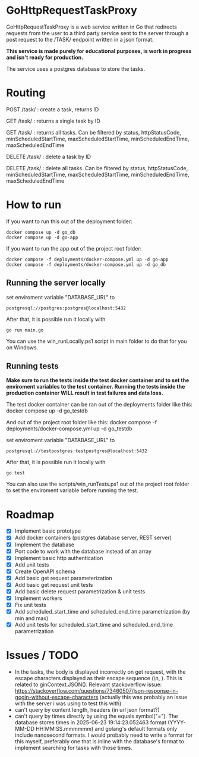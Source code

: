 # GoHttpRequestTaskProxy

GoHttpRequestTaskProxy is a web service written in Go that redirects requests from the user to a third party service sent to the server through a post request to the /TASK/ endpoint written in a json format.

<b>This service is made purely for educational purposes, is work in progress and isn't ready for production. </b>

The service uses a postgres database to store the tasks.

# Routing

POST   /task/              :  create a task, returns ID

GET    /task/<taskid>      :  returns a single task by ID

GET    /task/              :  returns all tasks. Can be filtered by status, httpStatusCode, minScheduledStartTime, maxScheduledStartTime, minScheduledEndTime, maxScheduledEndTime

DELETE /task/<taskid>      :  delete a task by ID

DELETE /task/			   :  delete all tasks. Can be filtered by status, httpStatusCode, minScheduledStartTime, maxScheduledStartTime, minScheduledEndTime, maxScheduledEndTime

# How to run

If you want to run this out of the deployment folder:

    docker compose up -d go_db
    docker compose up -d go-app

If you want to run the app out of the project root folder:

    docker compose -f deployments/docker-compose.yml up -d go-app
    docker compose -f deployments/docker-compose.yml up -d go_db

## Running the server locally

set enviroment variable "DATABASE_URL" to

    postgresql://postgres:postgres@localhost:5432
After that, it is possible run it locally with 

    go run main.go

You can use the win_runLocally.ps1 script in main folder to do that for you on Windows.

## Running tests

<b>Make sure to run the tests inside the test docker container and to set the enviroment variables to the test container.
Running the tests inside the production container WILL result in test failures and data loss. </b>

The test docker container can be ran out of the deployments folder like this:
    docker compose up -d go_testdb

And out of the project root folder like this:
    docker compose -f deployments/docker-compose.yml up -d go_testdb

set enviroment variable "DATABASE_URL" to

    postgresql://testpostgres:testpostgres@localhost:5432
After that, it is possible run it locally with 

    go test
You can also use the scripts/win_runTests.ps1 out of the project root folder to set the enviroment variable before running the test.

# Roadmap

- [X] Implement basic prototype
- [X] Add docker containers (postgres database server, REST server)
- [X] Implement the database
- [X] Port code to work with the database instead of an array
- [X] Implement basic http authentication
- [X] Add unit tests
- [X] Create OpenAPI schema
- [X] Add basic get request parameterization 
- [X] Add basic get request unit tests
- [X] Add basic delete request parametrization & unit tests
- [X] Implement workers
- [X] Fix unit tests
- [X] Add scheduled_start_time and scheduled_end_time parametrization (by min and max)
- [X] Add unit tests for scheduled_start_time and scheduled_end_time parametrization

# Issues / TODO

- In the tasks, the body is displayed incorrectly on get request, with the escape characters displayed as their escape sequence (\n, \). This is related to ginContext.JSON(). Relevant stackoverflow issue: https://stackoverflow.com/questions/73460507/json-response-in-gogin-without-escape-characters (actually this was probably an issue with the server i was using to test this with)
- can't query by content length, headers (in url json format?)
- can't query by times directly by using the equals symbol("="). The database stores times in 2025-06-23 19:14:23.052463 format (YYYY-MM-DD HH:MM:SS.mmmmmm) and golang's default formats only include nanosecond formats. I would probably need to write a format for this myself, preferably one that is inline with the database's format to implement searching for tasks with those times.  

